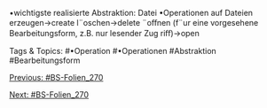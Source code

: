 •wichtigste realisierte Abstraktion: Datei
•Operationen auf Dateien
erzeugen→create
l¨oschen→delete
¨oﬀnen (f¨ur eine vorgesehene Bearbeitungsform, z.B. nur lesender Zug riﬀ)→open

   Tags & Topics:
   #•Operation
   #•Operationen
   #Abstraktion
   #Bearbeitungsform

[Previous: #BS-Folien_270](BS-Folien_270.md)

[Next: #BS-Folien_270](BS-Folien_270.md)